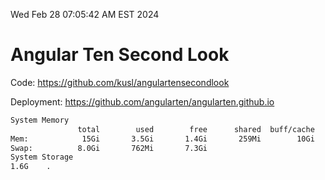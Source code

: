 Wed Feb 28 07:05:42 AM EST 2024

# Angular Ten Second Look

Code: https://github.com/kusl/angulartensecondlook

Deployment: https://github.com/angularten/angularten.github.io

```bash
System Memory
               total        used        free      shared  buff/cache   available
Mem:            15Gi       3.5Gi       1.4Gi       259Mi        10Gi        11Gi
Swap:          8.0Gi       762Mi       7.3Gi
System Storage
1.6G	.
```
```bash
